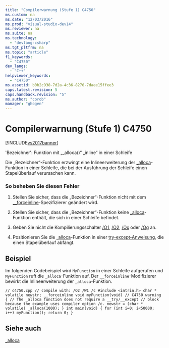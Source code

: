 ```yaml
---
title: "Compilerwarnung (Stufe 1) C4750"
ms.custom: na
ms.date: "12/03/2016"
ms.prod: "visual-studio-dev14"
ms.reviewer: na
ms.suite: na
ms.technology: 
  - "devlang-csharp"
ms.tgt_pltfrm: na
ms.topic: "article"
f1_keywords: 
  - "C4750"
dev_langs: 
  - "C++"
helpviewer_keywords: 
  - "C4750"
ms.assetid: b0b2c938-7d2a-4c36-8270-7daee15ffee3
caps.latest.revision: 5
caps.handback.revision: "5"
ms.author: "corob"
manager: "ghogen"
---
```

# Compilerwarnung (Stufe 1) C4750
[!INCLUDE[vs2017banner](../../assembler/inline/includes/vs2017banner.md)]

'Bezeichner': Funktion mit „\_alloca\(\)“ „inline“ in einer Schleife  
  
 Die „Bezeichner“\-Funktion erzwingt eine Inlineerweiterung der [\_alloca](../../c-runtime-library/reference/alloca.md)\-Funktion in einer Schleife, die bei der Ausführung der Schleife einen Stapelüberlauf verursachen kann.  
  
### So beheben Sie diesen Fehler  
  
1.  Stellen Sie sicher, dass die „Bezeichner“\-Funktion nicht mit dem [\_\_forceinline](../../misc/inline-inline-forceinline.md)\-Spezifizierer geändert wird.  
  
2.  Stellen Sie sicher, dass die „Bezeichner“\-Funktion keine [\_alloca](../../c-runtime-library/reference/alloca.md)\-Funktion enthält, die sich in einer Schleife befindet.  
  
3.  Geben Sie nicht die Kompilierungsschalter [\/O1](../../build/reference/o1-o2-minimize-size-maximize-speed.md), [\/O2](../../build/reference/o1-o2-minimize-size-maximize-speed.md), [\/Ox](../../build/reference/ox-full-optimization.md) oder [\/Og](../../build/reference/og-global-optimizations.md) an.  
  
4.  Positionieren Sie die [\_alloca](../../c-runtime-library/reference/alloca.md)\-Funktion in einer [try\-except\-Anweisung](../../cpp/try-except-statement.md), die einen Stapelüberlauf abfängt.  
  
## Beispiel  
 Im folgenden Codebeispiel wird `MyFunction` in einer Schleife aufgerufen und `MyFunction` ruft die `_alloca`\-Funktion auf. Der `__forceinline`\-Modifizierer bewirkt die Inlineerweiterung der `_alloca`\-Funktion.  
  
```  
// c4750.cpp // compile with: /O2 /W1 /c #include <intrin.h> char * volatile newstr; __forceinline void myFunction(void) // C4750 warning { // The _alloca function does not require a __try/__except // block because the example uses compiler option /c. newstr = (char * volatile) _alloca(1000); } int main(void) { for (int i=0; i<50000; i++) myFunction(); return 0; }  
```  
  
## Siehe auch  
 [\_alloca](../../c-runtime-library/reference/alloca.md)